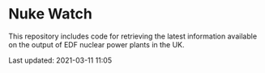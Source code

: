 # Nuke Watch

This repository includes code for retrieving the latest information available on the output of EDF nuclear power plants in the UK.

Last updated: 2021-03-11 11:05